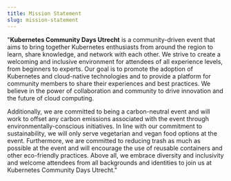 ```yaml
---
title: Mission Statement
slug: mission-statement
---
```


"**Kubernetes Community Days Utrecht** is a community-driven event that aims to bring together Kubernetes enthusiasts from around the region to learn, share knowledge, and network with each other. We strive to create a welcoming and inclusive environment for attendees of all experience levels, from beginners to experts. Our goal is to promote the adoption of Kubernetes and cloud-native technologies and to provide a platform for community members to share their experiences and best practices. We believe in the power of collaboration and community to drive innovation and the future of cloud computing.

Additionally, we are committed to being a carbon-neutral event and will work to offset any carbon emissions associated with the event through environmentally-conscious initiatives. In line with our commitment to sustainability, we will only serve vegetarian and vegan food options at the event. Furthermore, we are committed to reducing trash as much as possible at the event and will encourage the use of reusable containers and other eco-friendly practices. Above all, we embrace diversity and inclusivity and welcome attendees from all backgrounds and identities to join us at Kubernetes Community Days Utrecht."
